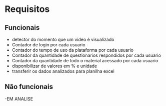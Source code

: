 # Requisitos 

## Funcionais
* detector do momento que um vídeo é visualizado
* Contador de login por cada usuario
* Contador do tempo de uso da plataforma por cada usuario
* Contador da quantidade de questionarios respondidos por cada usuario
* Contador da quantidade de todo o material acessado por cada usuario
* disponibilizar de valores em % e unidade
* transferir os dados analizados para planilha excel

## Não funcionais

-EM ANALISE
